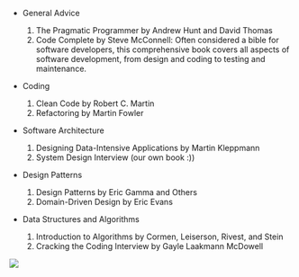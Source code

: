 * General Advice
  1. The Pragmatic Programmer by Andrew Hunt and David Thomas
  1. Code Complete by Steve McConnell: Often considered a bible for software developers, this comprehensive book covers all aspects of software development, from design and coding to testing and maintenance.

* Coding
  1. Clean Code by Robert C. Martin
  1. Refactoring by Martin Fowler

* Software Architecture
  1. Designing Data-Intensive Applications by Martin Kleppmann
  1. System Design Interview (our own book :))

* Design Patterns
  1. Design Patterns by Eric Gamma and Others
  1. Domain-Driven Design by Eric Evans

* Data Structures and Algorithms
  1. Introduction to Algorithms by Cormen, Leiserson, Rivest, and Stein
  1. Cracking the Coding Interview by Gayle Laakmann McDowell

<img src="https://substack-post-media.s3.amazonaws.com/public/images/b9947a13-23b4-4e8b-b534-2238bd989434_1280x1664.gif">
